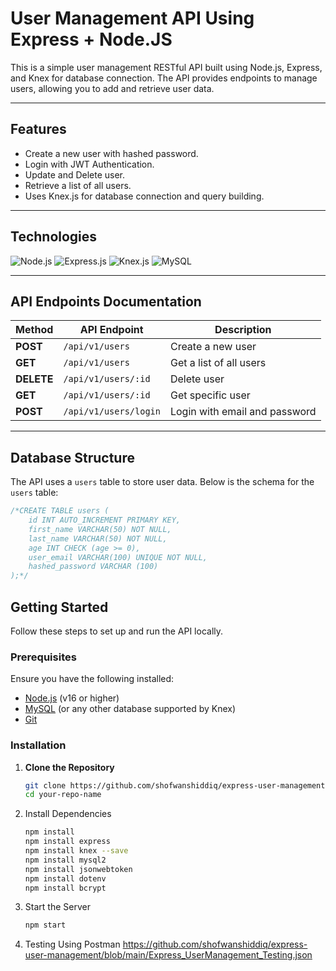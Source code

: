 # User Management API Using Express + Node.JS

This is a simple user management RESTful API built using Node.js, Express, and Knex for database connection. The API provides endpoints to manage users, allowing you to add and retrieve user data.

---

## Features

- Create a new user with hashed password.
- Login with JWT Authentication.
- Update and Delete user.
- Retrieve a list of all users.
- Uses Knex.js for database connection and query building.

---

## Technologies

![Node.js](https://img.shields.io/badge/node.js-%2343853D.svg?style=for-the-badge&logo=node.js&logoColor=white)
![Express.js](https://img.shields.io/badge/express.js-%23404d59.svg?style=for-the-badge&logo=express&logoColor=white)
![Knex.js](https://img.shields.io/badge/knex.js-%23000000.svg?style=for-the-badge&logo=knex&logoColor=white)
![MySQL](https://img.shields.io/badge/mysql-%234479A1.svg?style=for-the-badge&logo=mysql&logoColor=white)

---

## API Endpoints Documentation

| Method     | API Endpoint               | Description                                      |
|------------|----------------------------|--------------------------------------------------|
| **POST**   | `/api/v1/users`            | Create a new user                                |
| **GET**    | `/api/v1/users`            | Get a list of all users                          |
| **DELETE**    | `/api/v1/users/:id`            | Delete user                         |
| **GET**    | `/api/v1/users/:id`            | Get specific user                        |
| **POST**    | `/api/v1/users/login`            | Login with email and password                        |

---

## Database Structure

The API uses a `users` table to store user data. Below is the schema for the `users` table:

```sql
/*CREATE TABLE users (
    id INT AUTO_INCREMENT PRIMARY KEY,
    first_name VARCHAR(50) NOT NULL,
    last_name VARCHAR(50) NOT NULL,
    age INT CHECK (age >= 0), 
    user_email VARCHAR(100) UNIQUE NOT NULL,
    hashed_password VARCHAR (100)
);*/
```

## Getting Started

Follow these steps to set up and run the API locally.

### Prerequisites

Ensure you have the following installed:

- [Node.js](https://nodejs.org/) (v16 or higher)
- [MySQL](https://dev.mysql.com/downloads/) (or any other database supported by Knex)
- [Git](https://git-scm.com/)

### Installation

1. **Clone the Repository**

   ```bash
   git clone https://github.com/shofwanshiddiq/express-user-management.git
   cd your-repo-name
   ```

2. Install Dependencies
   ```bash
   npm install 
   npm install express
   npm install knex --save
   npm install mysql2
   npm install jsonwebtoken
   npm install dotenv
   npm install bcrypt
   ```
3. Start the Server
   ```bash
   npm start
   ```
4. Testing Using Postman
   https://github.com/shofwanshiddiq/express-user-management/blob/main/Express_UserManagement_Testing.json


